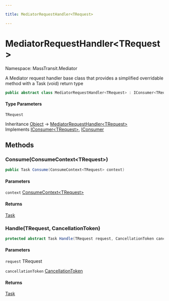 ```yaml
---

title: MediatorRequestHandler<TRequest>

---
```


# MediatorRequestHandler\<TRequest\>

Namespace: MassTransit.Mediator

A Mediator request handler base class that provides a simplified overridable method with
 a Task (void) return type

```csharp
public abstract class MediatorRequestHandler<TRequest> : IConsumer<TRequest>, IConsumer
```

#### Type Parameters

`TRequest`<br/>

Inheritance [Object](https://learn.microsoft.com/en-us/dotnet/api/system.object) → [MediatorRequestHandler\<TRequest\>](../masstransit-mediator/mediatorrequesthandler-1)<br/>
Implements [IConsumer\<TRequest\>](../masstransit/iconsumer-1), [IConsumer](../masstransit/iconsumer)

## Methods

### **Consume(ConsumeContext\<TRequest\>)**

```csharp
public Task Consume(ConsumeContext<TRequest> context)
```

#### Parameters

`context` [ConsumeContext\<TRequest\>](../masstransit/consumecontext-1)<br/>

#### Returns

[Task](https://learn.microsoft.com/en-us/dotnet/api/system.threading.tasks.task)<br/>

### **Handle(TRequest, CancellationToken)**

```csharp
protected abstract Task Handle(TRequest request, CancellationToken cancellationToken)
```

#### Parameters

`request` TRequest<br/>

`cancellationToken` [CancellationToken](https://learn.microsoft.com/en-us/dotnet/api/system.threading.cancellationtoken)<br/>

#### Returns

[Task](https://learn.microsoft.com/en-us/dotnet/api/system.threading.tasks.task)<br/>
